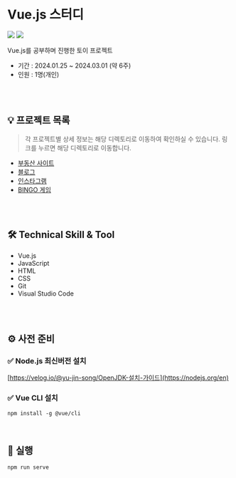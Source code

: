 # Vue.js 스터디

<a href="#"><img src="https://img.shields.io/github/last-commit/yu-jin-song/vue-study.svg?style=flat" /></a>
<a href="#"><img src="https://img.shields.io/github/languages/top/yu-jin-song/vue-study.svg?colorB=yellow&style=flat" /></a>

Vue.js를 공부하며 진행한 토이 프로젝트
- 기간 : 2024.01.25 ~ 2024.03.01 (약 6주)
- 인원 : 1명(개인)

<br><br>

## 💡 프로젝트 목록
> 각 프로젝트별 상세 정보는 해당 디렉토리로 이동하여 확인하실 수 있습니다. 링크를 누르면 해당 디렉토리로 이동합니다.

- <a href="https://github.com/yu-jin-song/vue-study/tree/master/real-estate-mall">부동산 사이트</a>
- <a href="https://github.com/yu-jin-song/vue-study/tree/master/blog">블로그</a>
- <a href="https://github.com/yu-jin-song/vue-study/tree/master/vuestagram">인스타그램</a>
- <a href="https://github.com/yu-jin-song/vue-study/tree/master/bingo">BINGO 게임</a>

<br><br>

## 🛠️ Technical Skill & Tool
- Vue.js
- JavaScript
- HTML
- CSS
- Git
- Visual Studio Code

<br><br>

## ⚙️ 사전 준비
### ✅ Node.js 최신버전 설치
[https://velog.io/@yu-jin-song/OpenJDK-설치-가이드](https://nodejs.org/en)

### ✅ Vue CLI 설치
```
npm install -g @vue/cli
```

<br>

## 🚩 실행
```
npm run serve
```
